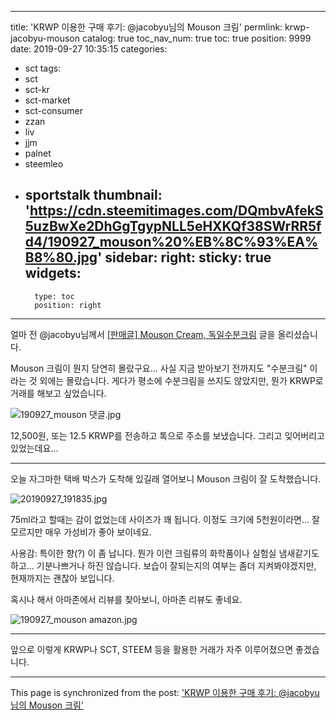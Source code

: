 
---
title: 'KRWP 이용한 구매 후기: @jacobyu님의 Mouson 크림'
permlink: krwp-jacobyu-mouson
catalog: true
toc_nav_num: true
toc: true
position: 9999
date: 2019-09-27 10:35:15
categories:
- sct
tags:
- sct
- sct-kr
- sct-market
- sct-consumer
- zzan
- liv
- jjm
- palnet
- steemleo
- sportstalk
thumbnail: 'https://cdn.steemitimages.com/DQmbvAfekS5uzBwXe2DhGgTgypNLL5eHXKQf38SWrRR5fd4/190927_mouson%20%EB%8C%93%EA%B8%80.jpg'
sidebar:
    right:
        sticky: true
widgets:
    -
        type: toc
        position: right
---


얼마 전 @jacobyu님께서 [[판매글] Mouson Cream, 독일수분크림](https://steemit.com/sct/@jacobyu/mouson-cream) 글을 올리셨습니다. 

Mouson 크림이 뭔지 당연히 몰랐구요... 사실 지금 받아보기 전까지도 "수분크림" 이라는 것 외에는 몰랐습니다. 게다가 평소에 수분크림을 쓰지도 않았지만, 뭔가 KRWP로 거래를 해보고 싶었습니다.

![190927_mouson 댓글.jpg](https://cdn.steemitimages.com/DQmbvAfekS5uzBwXe2DhGgTgypNLL5eHXKQf38SWrRR5fd4/190927_mouson%20%EB%8C%93%EA%B8%80.jpg)
<br>

12,500원, 또는 12.5 KRWP를 전송하고 톡으로 주소를 보냈습니다. 그리고 잊어버리고 있었는데요...

---

오늘 자그마한 택배 박스가 도착해 있길래 열어보니 Mouson 크림이 잘 도착했습니다.

![20190927_191835.jpg](https://cdn.steemitimages.com/DQmVHd6TEGsK3WXbZ5hmfdMzNrudBtgrdY1x59KuBwvsJEY/20190927_191835.jpg)
<br>

75ml라고 할때는 감이 없었는데 사이즈가 꽤 됩니다. 이정도 크기에 5천원이라면... 잘 모르지만 매우 가성비가 좋아 보이네요.

사용감: 특이한 향(?) 이 좀 납니다. 뭔가 이런 크림류의 화학품이나 실험실 냄새같기도 하고... 기분나쁘거나 하진 않습니다. 보습이 잘되는지의 여부는 좀더 지켜봐야겠지만, 현재까지는 괜찮아 보입니다.

혹시나 해서 아마존에서 리뷰를 찾아보니, 아마존 리뷰도 좋네요.

![190927_mouson amazon.jpg](https://cdn.steemitimages.com/DQmaewcmMmCQNkebX8zycLaam4PPZGK9rhvxoQh7WUu4d1t/190927_mouson%20amazon.jpg)
<br>

---

앞으로 이렇게 KRWP나 SCT, STEEM 등을 활용한 거래가 자주 이루어졌으면 좋겠습니다.

- - -

This page is synchronized from the post: ['KRWP 이용한 구매 후기: @jacobyu님의 Mouson 크림'](https://steemit.com/@glory7/krwp-jacobyu-mouson)
